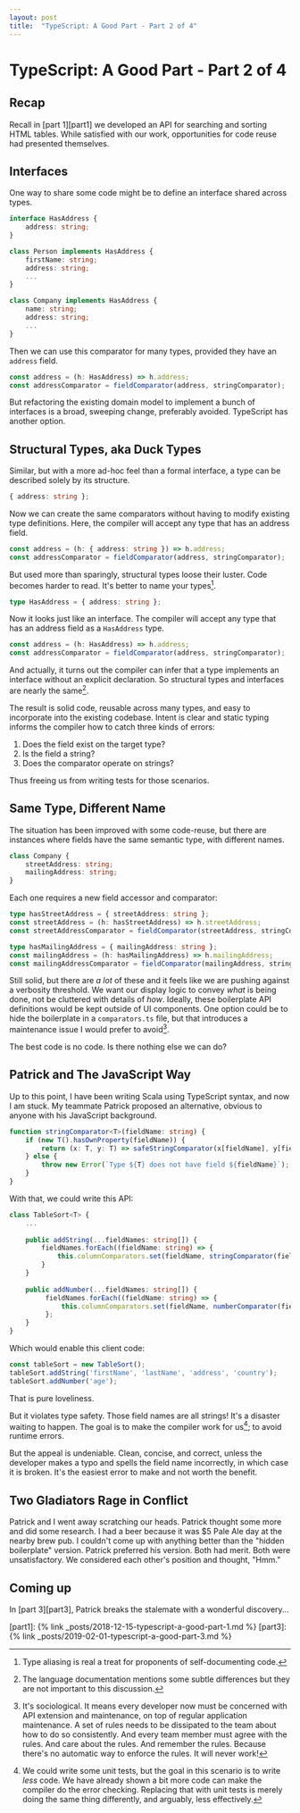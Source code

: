 ```yaml
---
layout: post
title:  "TypeScript: A Good Part - Part 2 of 4"
---
```

# TypeScript: A Good Part - Part 2 of 4

## Recap

Recall in [part 1][part1] we developed an API for searching and sorting HTML tables. While satisfied with our work, opportunities for code reuse had presented themselves. 

## Interfaces

One way to share some code might be to define an interface shared across types. 

```typescript
interface HasAddress {
    address: string;
}

class Person implements HasAddress {
    firstName: string;
    address: string;
	...
}

class Company implements HasAddress {
    name: string;
    address: string;
    ...
}
```

Then we can use this comparator for many types, provided they have an `address` field.

```typescript
const address = (h: HasAddress) => h.address;
const addressComparator = fieldComparator(address, stringComparator);
```

But refactoring the existing domain model to implement a bunch of interfaces is a broad, sweeping change, preferably avoided. TypeScript has another option.

## Structural Types, aka Duck Types
Similar, but with a more ad-hoc feel than a formal interface, a type can be described solely by its structure.

```typescript
{ address: string };
```

Now we can create the same comparators without having to modify existing type definitions. Here, the compiler will accept any type that has an address field.

```typescript
const address = (h: { address: string }) => h.address;
const addressComparator = fieldComparator(address, stringComparator);
```
But used more than sparingly, structural types loose their luster. Code becomes harder to read. It's better to name your types[^1].

```typescript
type HasAddress = { address: string };
```

Now it looks just like an interface. The compiler will accept any type that has an address field as a `HasAddress` type.

```typescript
const address = (h: HasAddress) => h.address;
const addressComparator = fieldComparator(address, stringComparator);
```

And actually, it turns out the compiler can infer that a type implements an interface without an explicit declaration. So structural types and interfaces are nearly the same[^2].

The result is solid code, reusable across many types, and easy to incorporate into the existing codebase. Intent is clear and static typing informs the compiler how to catch three kinds of errors: 

1. Does the field exist on the target type?
2. Is the field a string? 
3. Does the comparator operate on strings?

Thus freeing us from writing tests for those scenarios.

## Same Type, Different Name

The situation has been improved with some code-reuse, but there are instances where fields have the same semantic type, with different names.

```typescript
class Company {
    streetAddress: string;
    mailingAddress: string;
}
```

Each one requires a new field accessor and comparator:

```typescript
type hasStreetAddress = { streetAddress: string };
const streetAddress = (h: hasStreetAddress) => h.streetAddress;
const streetAddressComparator = fieldComparator(streetAddress, stringComparator); 

type hasMailingAddress = { mailingAddress: string };
const mailingAddress = (h: hasMailingAddress) => h.mailingAddress;
const mailingAddressComparator = fieldComparator(mailingAddress, stringComparator); 
```

Still solid, but there are *a lot* of these and it feels like we are pushing against a verbosity threshold. We want our display logic to convey *what* is being done, not be cluttered with details of *how*. Ideally, these boilerplate API definitions would be kept outside of UI components. One option could be to hide the boilerplate in a `comparators.ts`  file, but that introduces a maintenance issue I would prefer to avoid[^3]. 

The best code is no code. Is there nothing else we can do?

## Patrick and The JavaScript Way

Up to this point, I have been writing Scala using TypeScript syntax, and now I am stuck. My teammate Patrick proposed an alternative, obvious to anyone with his JavaScript background.

```typescript
function stringComparator<T>(fieldName: string) {
    if (new T().hasOwnProperty(fieldName)) {
        return (x: T, y: T) => safeStringComparator(x[fieldName], y[fieldName]);
    } else {
        throw new Error(`Type ${T} does not have field ${fieldName}`);
    }
}
```

With that, we could write this API:

```typescript
class TableSort<T> {
    ...
        
    public addString(...fieldNames: string[]) {
        fieldNames.forEach((fieldName: string) => {
            this.columnComparators.set(fieldName, stringComparator(fieldName)));
        }
    }
    
    public addNumber(...fieldNames: string[]) {
         fieldNames.forEach((fieldName: string) => {
             this.columnComparators.set(fieldName, numberComparator(fieldName)));
         };
    }
}
```

Which would enable this client code:

```typescript
const tableSort = new TableSort();
tableSort.addString('firstName', 'lastName', 'address', 'country');
tableSort.addNumber('age');
```

That is pure loveliness. 

But it violates type safety. Those field names are all strings! It's a disaster waiting to happen. The goal is to make the compiler work for us[^4]; to avoid runtime errors. 

But the appeal is undeniable. Clean, concise, and correct, unless the developer makes a typo and spells the field name incorrectly, in which case it is broken. It's the easiest error to make and not worth the benefit.

## Two Gladiators Rage in Conflict

Patrick and I went away scratching our heads. Patrick thought some more and did some research. I had a beer because it was $5 Pale Ale day at the nearby brew pub. I couldn't come up with anything better than the "hidden boilerplate" version. Patrick preferred his version. Both had merit. Both were unsatisfactory. We considered each other's position and thought, "Hmm."

## Coming up

In [part 3][part3], Patrick breaks the stalemate with a wonderful discovery...


[^1]: Type aliasing is real a treat for proponents of self-documenting code.

[^2]: The language documentation mentions some subtle differences but they are not important to this discussion. 
[^3]: It's sociological. It means every developer now must be concerned with API extension and maintenance, on top of regular application maintenance.  A set of rules needs to be dissipated to the team about how to do so consistently. And every team member must agree with the rules. And care about the rules. And remember the rules. Because there's no automatic way to enforce the rules. It will never work!
[^4]: We could write some unit tests, but the goal in this scenario is to write *less* code. We have already shown a bit more code can make the compiler do the error checking. Replacing that with unit tests is merely doing the same thing differently, and arguably, less effectively. 

[part1]: {% link _posts/2018-12-15-typescript-a-good-part-1.md %}
[part3]: {% link _posts/2019-02-01-typescript-a-good-part-3.md %}


